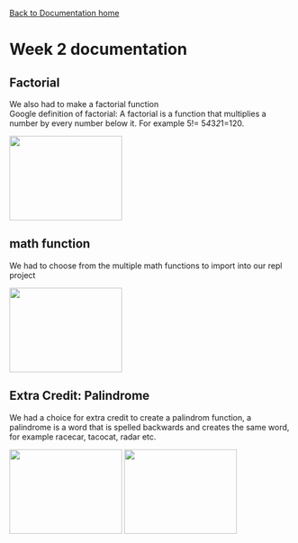 [Back to Documentation home](../DOPHOME)

# Week 2 documentation

## Factorial
We also had to make a factorial function  
Google definition of factorial: A factorial is a function that multiplies a number by every number below it. For example 5!= 5*4*3*2*1=120.

<img src="https://user-images.githubusercontent.com/89225478/161346763-ce2642c4-5837-46ee-af6e-cd3cf9641b67.png" width="200" height="150">

## math function 
We had to choose from the multiple math functions to import into our repl project

<img src="https://user-images.githubusercontent.com/89225478/161347987-eee305ea-683d-40ca-8708-d25b5dab4bab.png" width="200" height="150">

## Extra Credit: Palindrome
We had a choice for extra credit to create a palindrom function, a palindrome is a word that is spelled backwards and creates the same word, for example racecar, tacocat, radar etc.

<img src="https://user-images.githubusercontent.com/89225478/161366311-cef51a34-f8a8-4c6d-b262-c7027c111c52.png" width="200" height="150">
<img src="https://user-images.githubusercontent.com/89225478/161366333-11e032ef-f1a9-46c7-a7b1-6a6ca560b974.png" width="200" height="150">
